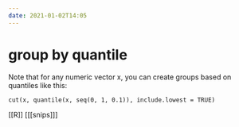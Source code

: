 ```yaml
---
date: 2021-01-02T14:05
---
```


# group by quantile

Note that for any numeric vector x, you can create groups based on quantiles like this:

 	cut(x, quantile(x, seq(0, 1, 0.1)), include.lowest = TRUE)
    
[[R]]
[[[snips]]]